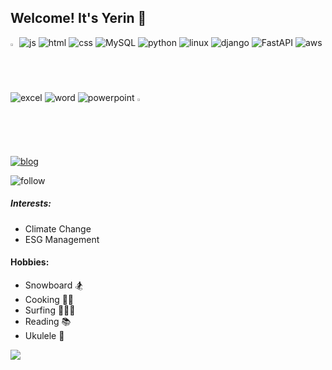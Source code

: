 ## Welcome! It's Yerin 🔆


  <img src="https://raw.githubusercontent.com/Tarikul-Islam-Anik/Animated-Fluent-Emojis/master/Emojis/Hand%20gestures/Eyes.png" alt="Eyes" width="2%" /> ![js](https://img.shields.io/badge/JavaScript-F7DF1E?style=for-the-badge&logo=JavaScript&logoColor=white) ![html](https://img.shields.io/badge/HTML5-E34F26?style=for-the-badge&logo=html5&logoColor=white) ![css](https://img.shields.io/badge/CSS-239120?&style=for-the-badge&logo=css3&logoColor=white) 
![MySQL](https://img.shields.io/badge/mysql-%2300f.svg?style=for-the-badge&logo=mysql&logoColor=white) ![python](https://img.shields.io/badge/Python-14354C?style=for-the-badge&logo=python&logoColor=white) ![linux](https://img.shields.io/badge/Linux-FCC624?style=for-the-badge&logo=linux&logoColor=black)	![django](https://img.shields.io/badge/Django-092E20?style=for-the-badge&logo=django&logoColor=white)  ![FastAPI](https://img.shields.io/badge/FastAPI-009688?style=for-the-badge&logo=fastapi&logoColor=white) ![aws](https://img.shields.io/badge/Amazon_AWS-232F3E?style=for-the-badge&logo=amazon-aws&logoColor=white) ![excel](https://img.shields.io/badge/Microsoft_Excel-217346?style=for-the-badge&logo=microsoft-excel&logoColor=white) ![word](https://img.shields.io/badge/Microsoft_Word-2B579A?style=for-the-badge&logo=microsoft-word&logoColor=white) ![powerpoint](https://img.shields.io/badge/Microsoft_PowerPoint-B7472A?style=for-the-badge&logo=microsoft-powerpoint&logoColor=white) 
<img src="https://raw.githubusercontent.com/Tarikul-Islam-Anik/Animated-Fluent-Emojis/master/Emojis/Hand%20gestures/Eyes.png" alt="Eyes" width="2%" /> 

[![blog](https://img.shields.io/badge/Ghost-000?style=for-the-badge&logo=ghost&logoColor=yellow)](https://yerin-gwak.ghost.io/ghost/#/site)


![follow](https://img.shields.io/github/followers/yerin1562.svg?style=social&label=Follow&maxAge=2592000)




##### Interests: 
- Climate Change
- ESG Management

#### Hobbies:
- Snowboard 🏂
- Cooking 🥙🍻
- Surfing 🏄🏻‍♀️
- Reading 📚
- Ukulele 🎵

<!--
**yerin1562/yerin1562** is a ✨ _special_ ✨ repository because its `README.md` (this file) appears on your GitHub profile.

Here are some ideas to get you started:

- 🔭 I’m currently working on ...
- 🌱 I’m currently learning ...
- 👯 I’m looking to collaborate on ...
- 🤔 I’m looking for help with ...
- 💬 Ask me about ...
- 📫 How to reach me: ...
- 😄 Pronouns: ...
- ⚡ Fun fact: ...
-->



<img src="https://img.shields.io/badge/Python-3DDC84?style=flat-square&logo=Python&logoColor=blue&fontColor=yellow"/>

